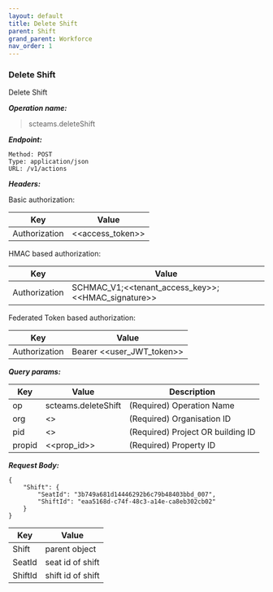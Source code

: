 ```yaml
---
layout: default
title: Delete Shift
parent: Shift
grand_parent: Workforce
nav_order: 1
---
```



### Delete Shift

Delete Shift

***Operation name:***

> scteams.deleteShift

***Endpoint:***

```
Method: POST
Type: application/json
URL: /v1/actions
```

***Headers:***

Basic authorization:

|Key|Value|
|---|---|
|Authorization|<<access_token>>|


HMAC based authorization:

|Key|Value|
|---|---|
|Authorization|SCHMAC_V1;<<tenant_access_key>>;<<HMAC_signature>>|

Federated Token based authorization:

|Key|Value|
|---|---|
|Authorization|Bearer <<user_JWT_token>>|

***Query params:***

| Key | Value | Description |
| --- | ------|-------------|
| op | scteams.deleteShift | (Required) Operation Name |
| org | <<org>> | (Required) Organisation ID |
| pid | <<pid>> | (Required) Project OR building ID |
| propid | <<prop_id>> | (Required) Property ID |


***Request Body:***

```
{
    "Shift": {
        "SeatId": "3b749a681d14446292b6c79b48403bbd_007",
        "ShiftId": "eaa5168d-c74f-48c3-a14e-ca8eb302cb02"
    }
}
```

|Key|Value|
|---|---|
|Shift|parent object|
|SeatId|seat id of shift|
|ShiftId|shift id of shift|